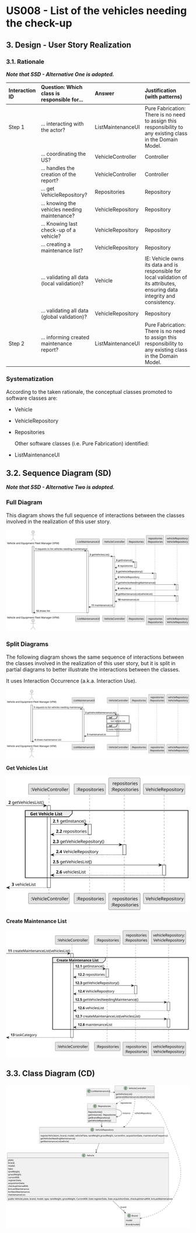 # US008 - List of the vehicles needing the check-up

## 3. Design - User Story Realization

### 3.1. Rationale

_**Note that SSD - Alternative One is adopted.**_

| Interaction ID | Question: Which class is responsible for...   | Answer            | Justification (with patterns)                                                                                                 |
|:---------------|:----------------------------------------------|:------------------|:------------------------------------------------------------------------------------------------------------------------------|
| Step 1         | ... interacting with the actor?               | ListMaintenanceUI | Pure Fabrication: There is no need to assign this responsibility to any existing class in the Domain Model.                   |
|                | ... coordinating the US?                      | VehicleController | Controller                                                                                                                    |
|                | ... handles the creation of the report?       | VehicleController | Controller                                                                                                                    |
|                | ... get VehicleRepository?                    | Repositories      | Repository                                                                                                                    |
|                | ... knowing the vehicles needing maintenance? | VehicleRepository | Repository                                                                                                                    |
|                | ... Knowing last check-up of a vehicle?       | VehicleRepository | Repository                                                                                                                    |
|                | ... creating a maintenance list?              | VehicleRepository | Repository                                                                                                                    |
|                | ... validating all data (local validation)?   | Vehicle           | IE: Vehicle owns its data and is responsible for local validation of its attributes, ensuring data integrity and consistency. | 
|                | ... validating all data (global validation)?  | VehicleRepository | Repository                                                                                                                    | 
| Step 2         | ... informing created maintenance report?     | ListMaintenanceUI | Pure Fabrication: There is no need to assign this responsibility to any existing class in the Domain Model.                   |

### Systematization ##

According to the taken rationale, the conceptual classes promoted to software classes are:

* Vehicle
* VehicleRepository
* Repositories

  Other software classes (i.e. Pure Fabrication) identified:

* ListMaintenanceUI

## 3.2. Sequence Diagram (SD)

_**Note that SSD - Alternative Two is adopted.**_

### Full Diagram

This diagram shows the full sequence of interactions between the classes involved in the realization of this user story.

![Sequence Diagram - Full](svg/us008-sequence-diagram-full.svg)

### Split Diagrams

The following diagram shows the same sequence of interactions between the classes involved in the realization of this
user story, but it is split in partial diagrams to better illustrate the interactions between the classes.

It uses Interaction Occurrence (a.k.a. Interaction Use).

![Sequence Diagram - split](svg/us008-sequence-diagram-split.svg)

**Get Vehicles List**

![Sequence Diagram - Partial - Get Vehicles List](svg/us008-sequence-diagram-partial-get-vehicle-list.svg)

**Create Maintenance List**

![Sequence Diagram - Partial - Create Maintenance list](svg/us008-sequence-diagram-partial-create-maintenance-list.svg)

## 3.3. Class Diagram (CD)

![Class Diagram](svg/us008-class-diagram.svg)